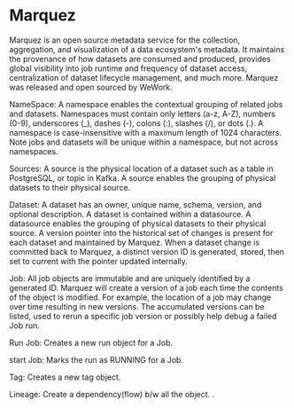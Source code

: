 # Marquez
Marquez is an open source metadata service for the collection, aggregation, and visualization of a data ecosystem's metadata. It maintains the provenance of how datasets are consumed and produced, provides global visibility into job runtime and frequency of dataset access, centralization of dataset lifecycle management, and much more. Marquez was released and open sourced by WeWork.


NameSpace:
A namespace enables the contextual grouping of related jobs and datasets. Namespaces must contain only letters (a-z, A-Z), numbers (0-9), underscores (_), dashes (-), colons (:), slashes (/), or dots (.). A namespace is case-insensitive with a maximum length of 1024 characters. Note jobs and datasets will be unique within a namespace, but not across namespaces.

Sources:
A source is the physical location of a dataset such as a table in PostgreSQL, or topic in Kafka. A source enables the grouping of physical datasets to their physical source.

Dataset:
A dataset has an owner, unique name, schema, version, and optional description. A dataset is contained within a datasource. A datasource enables the grouping of physical datasets to their physical source. A version pointer into the historical set of changes is present for each dataset and maintained by Marquez. When a dataset change is committed back to Marquez, a distinct version ID is generated, stored, then set to current with the pointer updated internally.

Job:
All job objects are immutable and are uniquely identified by a generated ID. Marquez will create a version of a job each time the contents of the object is modified. For example, the location of a job may change over time resulting in new versions. The accumulated versions can be listed, used to rerun a specific job version or possibly help debug a failed Job run.

Run Job:
Creates a new run object for a Job.

start Job:
Marks the run as RUNNING for a Job.

Tag: 
Creates a new tag object.

Lineage:
Create a dependency(flow) b/w all the object.
.


